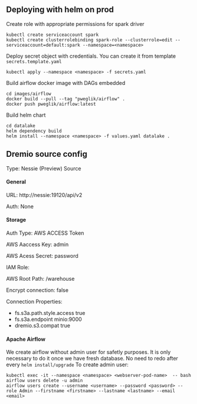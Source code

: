 ## Deploying with helm on prod

Create role with appropriate permissions for spark driver

```
kubectl create serviceaccount spark
kubectl create clusterrolebinding spark-role --clusterrole=edit --serviceaccount=default:spark --namespace=<namespace>
```

Deploy secret object with credentials. You can create it from template `secrets.template.yaml`

```
kubectl apply --namespace <namespace> -f secrets.yaml
```

Build airflow docker image with DAGs embedded
```
cd images/airflow
docker build --pull --tag "pweglik/airflow" .
docker push pweglik/airflow:latest
```

Build helm chart
```
cd datalake
helm dependency build
helm install --namespace <namespace> -f values.yaml datalake .
```




## Dremio source config

Type: Nessie (Preview) Source

#### General


URL: http://nessie:19120/api/v2

Auth: None

#### Storage

Auth Type: AWS ACCESS Token

AWS Aaccess Key: admin

AWS Acess Secret: password

IAM Role:

AWS Root Path: /warehouse

Encrypt connection: false

Connection Properties:

- fs.s3a.path.style.access true
- fs.s3a.endpoint minio:9000
- dremio.s3.compat true

#### Apache Airflow
We create airflow without admin user for safetly purposes.
It is only necessary to do it once we have fresh database. No need to redo after every `helm install/upgrade`
To create admin user:
```
kubectl exec -it --namespace <namespace> <webserver-pod-name>  -- bash 
airflow users delete -u admin
airflow users create --username <username> --password <password> --role Admin --firstname <firstname> --lastname <lastname> --email <email>
```



